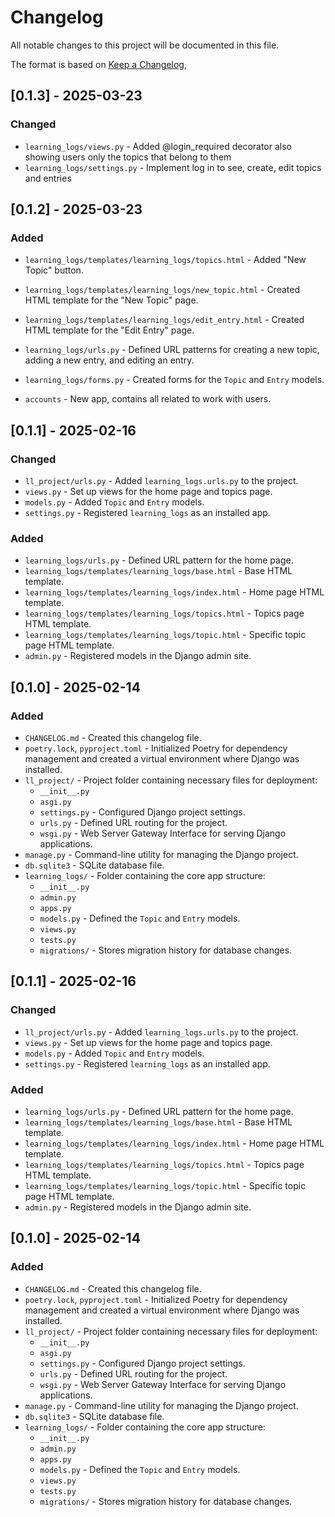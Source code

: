 # Changelog

All notable changes to this project will be documented in this file.

The format is based on [Keep a Changelog](https://keepachangelog.com/en/1.1.0/),

## [0.1.3] - 2025-03-23

### Changed
- `learning_logs/views.py` - Added @login_required decorator also showing users only the topics that belong to them
- `learning_logs/settings.py` - Implement log in to see, create, edit topics and entries


## [0.1.2] - 2025-03-23

### Added
- `learning_logs/templates/learning_logs/topics.html` - Added "New Topic" button.
- `learning_logs/templates/learning_logs/new_topic.html` - Created HTML template for the "New Topic" page.
- `learning_logs/templates/learning_logs/edit_entry.html` - Created HTML template for the "Edit Entry" page.
- `learning_logs/urls.py` - Defined URL patterns for creating a new topic, adding a new entry, and editing an entry.
- `learning_logs/forms.py` - Created forms for the `Topic` and `Entry` models.

- `accounts` - New app, contains all related to work with users.

## [0.1.1] - 2025-02-16

### Changed
- `ll_project/urls.py` - Added `learning_logs.urls.py` to the project.
- `views.py` - Set up views for the home page and topics page.
- `models.py` - Added `Topic` and `Entry` models.
- `settings.py` - Registered `learning_logs` as an installed app.

### Added
- `learning_logs/urls.py` - Defined URL pattern for the home page.
- `learning_logs/templates/learning_logs/base.html` - Base HTML template.
- `learning_logs/templates/learning_logs/index.html` - Home page HTML template.
- `learning_logs/templates/learning_logs/topics.html` - Topics page HTML template.
- `learning_logs/templates/learning_logs/topic.html` - Specific topic page HTML template.
- `admin.py` - Registered models in the Django admin site.

## [0.1.0] - 2025-02-14

### Added
- `CHANGELOG.md` - Created this changelog file.
- `poetry.lock`, `pyproject.toml` - Initialized Poetry for dependency management and created a virtual environment where Django was installed.
- `ll_project/` - Project folder containing necessary files for deployment:
  - `__init__.py`
  - `asgi.py`
  - `settings.py` - Configured Django project settings.
  - `urls.py` - Defined URL routing for the project.
  - `wsgi.py` - Web Server Gateway Interface for serving Django applications.
- `manage.py` - Command-line utility for managing the Django project.
- `db.sqlite3` - SQLite database file.
- `learning_logs/` - Folder containing the core app structure:
  - `__init__.py`
  - `admin.py`
  - `apps.py`
  - `models.py` - Defined the `Topic` and `Entry` models.
  - `views.py`
  - `tests.py`
  - `migrations/` - Stores migration history for database changes.

## [0.1.1] - 2025-02-16

### Changed
- `ll_project/urls.py` - Added `learning_logs.urls.py` to the project.
- `views.py` - Set up views for the home page and topics page.
- `models.py` - Added `Topic` and `Entry` models.
- `settings.py` - Registered `learning_logs` as an installed app.

### Added
- `learning_logs/urls.py` - Defined URL pattern for the home page.
- `learning_logs/templates/learning_logs/base.html` - Base HTML template.
- `learning_logs/templates/learning_logs/index.html` - Home page HTML template.
- `learning_logs/templates/learning_logs/topics.html` - Topics page HTML template.
- `learning_logs/templates/learning_logs/topic.html` - Specific topic page HTML template.
- `admin.py` - Registered models in the Django admin site.

## [0.1.0] - 2025-02-14

### Added
- `CHANGELOG.md` - Created this changelog file.
- `poetry.lock`, `pyproject.toml` - Initialized Poetry for dependency management and created a virtual environment where Django was installed.
- `ll_project/` - Project folder containing necessary files for deployment:
  - `__init__.py`
  - `asgi.py`
  - `settings.py` - Configured Django project settings.
  - `urls.py` - Defined URL routing for the project.
  - `wsgi.py` - Web Server Gateway Interface for serving Django applications.
- `manage.py` - Command-line utility for managing the Django project.
- `db.sqlite3` - SQLite database file.
- `learning_logs/` - Folder containing the core app structure:
  - `__init__.py`
  - `admin.py`
  - `apps.py`
  - `models.py` - Defined the `Topic` and `Entry` models.
  - `views.py`
  - `tests.py`
  - `migrations/` - Stores migration history for database changes.
